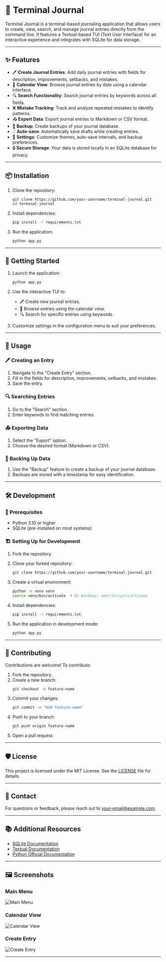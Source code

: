 # 📝 Terminal Journal

Terminal Journal is a terminal-based journaling application that allows users to create, view, search, and manage journal entries directly from the command line. It features a Textual-based TUI (Text User Interface) for an interactive experience and integrates with SQLite for data storage.

---

## ✨ Features

- 🖊️ **Create Journal Entries**: Add daily journal entries with fields for description, improvements, setbacks, and mistakes.
- 📅 **Calendar View**: Browse journal entries by date using a calendar interface.
- 🔍 **Search Functionality**: Search journal entries by keywords across all fields.
- ❌ **Mistake Tracking**: Track and analyze repeated mistakes to identify patterns.
- 📤 **Export Data**: Export journal entries to Markdown or CSV format.
- 💾 **Backup**: Create backups of your journal database.
- 💡 **Auto-save**: Automatically save drafts while creating entries.
- 🎨 **Settings**: Customize themes, auto-save intervals, and backup preferences.
- 🔒 **Secure Storage**: Your data is stored locally in an SQLite database for privacy.

---

## 📦 Installation

1. Clone the repository:
   ```bash
   git clone https://github.com/your-username/terminal-journal.git
   cd terminal-journal
   ```

2. Install dependencies:
   ```bash
   pip install -r requirements.txt
   ```

3. Run the application:
   ```bash
   python app.py
   ```

---

## 🚀 Getting Started

1. Launch the application:
   ```bash
   python app.py
   ```

2. Use the interactive TUI to:
   - 🖊️ Create new journal entries.
   - 📅 Browse entries using the calendar view.
   - 🔍 Search for specific entries using keywords.

3. Customize settings in the configuration menu to suit your preferences.

---

## 📖 Usage

### 🖊️ Creating an Entry
1. Navigate to the "Create Entry" section.
2. Fill in the fields for description, improvements, setbacks, and mistakes.
3. Save the entry.

### 🔍 Searching Entries
1. Go to the "Search" section.
2. Enter keywords to find matching entries.

### 📤 Exporting Data
1. Select the "Export" option.
2. Choose the desired format (Markdown or CSV).

### 💾 Backing Up Data
1. Use the "Backup" feature to create a backup of your journal database.
2. Backups are stored with a timestamp for easy identification.

---

## 🛠️ Development

### 🧰 Prerequisites
- Python 3.10 or higher
- SQLite (pre-installed on most systems)

### 🏗️ Setting Up for Development
1. Fork the repository.
2. Clone your forked repository:
   ```bash
   git clone https://github.com/your-username/terminal-journal.git
   ```
3. Create a virtual environment:
   ```bash
   python -m venv venv
   source venv/bin/activate  # On Windows: venv\Scripts\activate
   ```
4. Install dependencies:
   ```bash
   pip install -r requirements.txt
   ```

5. Run the application in development mode:
   ```bash
   python app.py
   ```

---

## 🤝 Contributing

Contributions are welcome! To contribute:

1. Fork the repository.
2. Create a new branch:
   ```bash
   git checkout -b feature-name
   ```
3. Commit your changes:
   ```bash
   git commit -m "Add feature-name"
   ```
4. Push to your branch:
   ```bash
   git push origin feature-name
   ```
5. Open a pull request.

---

## 🛡️ License

This project is licensed under the MIT License. See the [LICENSE](LICENSE) file for details.

---

## 📧 Contact

For questions or feedback, please reach out to [your-email@example.com](mailto:wa4lo7k@proton.com).

---

## 📚 Additional Resources

- [SQLite Documentation](https://sqlite.org/docs.html)
- [Textual Documentation](https://textual.textualize.io/)
- [Python Official Documentation](https://docs.python.org/3/)

---

## 🖼️ Screenshots

### Main Menu
![Main Menu](/images/main-menu.jpg)

### Calendar View
![Calendar View](/images/calendar-view.jpg)

### Create Entry
![Create Entry](/images/create-entry.jpg)

---
